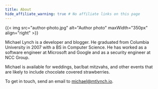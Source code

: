 ```yaml
---
title: About
hide_affiliate_warning: true # No affiliate links on this page
---
```


{{< img src="author-photo.jpg" alt="Author photo" maxWidth="350px" align="right" >}}

Michael Lynch is a developer and blogger. He graduated from Columbia University in 2007 with a BS in Computer Science. He has worked as a software engineer at Microsoft and Google and as a security engineer at NCC Group.

Michael is available for weddings, bar/bat mitzvahs, and other events that are likely to include chocolate covered strawberries.

To get in touch, send an email to [michael@mtlynch.io](mailto:michael@mtlynch.io).